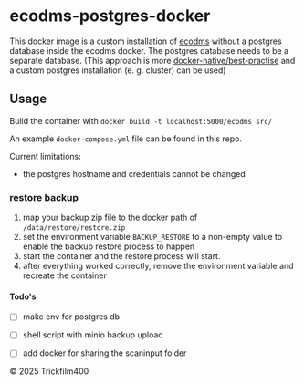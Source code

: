 # ecodms-postgres-docker

This docker image is a custom installation of [ecodms](https://www.ecodms.de/en/ecodms-archiv) without a postgres database inside the ecodms docker.
The postgres database needs to be a separate database. (This approach is more [docker-native/best-practise](https://docs.docker.com/build/building/best-practices/#decouple-applications) and a custom postgres installation (e. g. cluster) can be used)

## Usage
Build the container with `docker build -t localhost:5000/ecodms src/`

An example `docker-compose.yml` file can be found in this repo.

Current limitations:
- the postgres hostname and credentials cannot be changed

### restore backup
1. map your backup zip file to the docker path of `/data/restore/restore.zip`
2. set the environment variable `BACKUP_RESTORE` to a non-empty value to enable the backup restore process to happen
3. start the container and the restore process will start.
4. after everything worked correctly, remove the environment variable and recreate the container


#### Todo's
- [ ] make env for postgres db
- [ ] shell script with minio backup upload
- [ ] add docker for sharing the scaninput folder


&copy; 2025 Trickfilm400